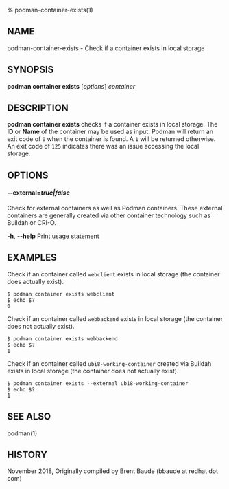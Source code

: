 % podman-container-exists(1)

## NAME
podman-container-exists - Check if a container exists in local storage

## SYNOPSIS
**podman container exists** [*options*] *container*

## DESCRIPTION
**podman container exists** checks if a container exists in local storage. The **ID** or **Name**
of the container may be used as input.  Podman will return an exit code
of `0` when the container is found.  A `1` will be returned otherwise. An exit code of `125` indicates there
was an issue accessing the local storage.

## OPTIONS

#### **--external**=*true|false*
Check for external containers as well as Podman containers. These external containers are generally created via other container technology such as Buildah or CRI-O.

**-h**, **--help**
Print usage statement

## EXAMPLES

Check if an container called `webclient` exists in local storage (the container does actually exist).
```
$ podman container exists webclient
$ echo $?
0
```

Check if an container called `webbackend` exists in local storage (the container does not actually exist).
```
$ podman container exists webbackend
$ echo $?
1
```

Check if an container called `ubi8-working-container` created via Buildah exists in local storage (the container does not actually exist).
```
$ podman container exists --external ubi8-working-container
$ echo $?
1
```

## SEE ALSO
podman(1)

## HISTORY
November 2018, Originally compiled by Brent Baude (bbaude at redhat dot com)
